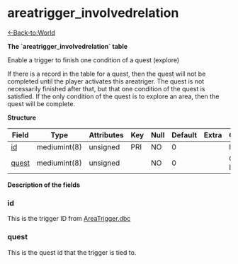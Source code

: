 # areatrigger\_involvedrelation

[<-Back-to:World](database-world.md)

**The \`areatrigger\_involvedrelation\` table**

Enable a trigger to finish one condition of a quest (explore)

If there is a record in the table for a quest, then the quest will not be completed until the player activates this areatriger. The quest is not necessarily finished after that, but that one condition of the quest is satisfied. If the only condition of the quest is to explore an area, then the quest will be complete.

**Structure**

| Field      | Type         | Attributes | Key | Null | Default | Extra | Comments         |
|------------|--------------|------------|-----|------|---------|-------|------------------|
| [id][1]    | mediumint(8) | unsigned   | PRI | NO   | 0       |       | Identifier       |
| [quest][2] | mediumint(8) | unsigned   |     | NO   | 0       |       | Quest Identifier |

[1]: #id
[2]: #quest

**Description of the fields**

### id

This is the trigger ID from [AreaTrigger.dbc](DBC-AreaTrigger)

### quest

This is the quest id that the trigger is tied to.
